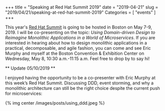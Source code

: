 +++
title = "Speaking at Red Hat Summit 2019"
date = "2019-04-21"
slug = "2019/04/21/speaking-at-red-hat-summit-2019"
Categories = [ "events" ]
+++

This year's [Red Hat Summit](https://www.redhat.com/en/summit/2019) is going to be hosted in Boston on May 7-9, 2019. I will be co-presenting on the topic: *Using Domain-driven Design to Reimagine Monolithic Applications in a World of Microservices*. If you are interested in hearing about how to design monolithic applications in a practical, decomposable, and agile fashion, you can come and see Eric Murphy and myself at the Boston Convention & Exhibition Center on Wednesday, May 8, 10:30 a.m.-11:15 a.m. Feel free to drop by to say hi!

<!--more-->

** Update 05/10/2019 **

I enjoyed having the opportunity to be a co-presenter with Eric Murphy at this week’s Red Hat Summit. Discussing DDD, event storming, and why a monolithic architecture can still be the right choice despite the current push for microservices:

{% img center /images/posts/using_ddd.jpeg %}
